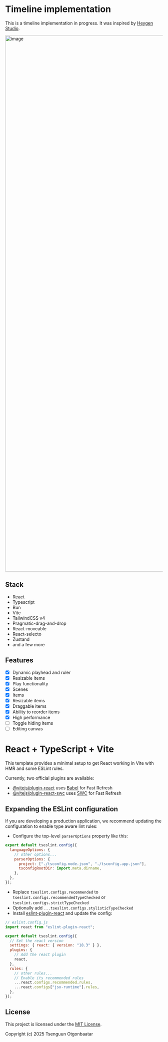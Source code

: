 # Timeline implementation

This is a timeline implementation in progress. It was inspired by [Heygen Studio](https://app.heygen.com).

<img width="1715" alt="image" src="https://github.com/user-attachments/assets/4298c2a5-788f-4411-9b2e-3a7f26257a3d" />

## Stack

- React
- Typescript
- Bun
- Vite
- TailwindCSS v4
- Pragmatic-drag-and-drop
- React-moveable
- React-selecto
- Zustand
- and a few more

## Features

- [x] Dynamic playhead and ruler
- [x] Resizable items
- [x] Play functionality
- [x] Scenes
- [x] Items
- [x] Resizable items
- [x] Draggable items
- [x] Ability to reorder items
- [x] High performance
- [ ] Toggle hiding items
- [ ] Editing canvas

# React + TypeScript + Vite

This template provides a minimal setup to get React working in Vite with HMR and some ESLint rules.

Currently, two official plugins are available:

- [@vitejs/plugin-react](https://github.com/vitejs/vite-plugin-react/blob/main/packages/plugin-react/README.md) uses [Babel](https://babeljs.io/) for Fast Refresh
- [@vitejs/plugin-react-swc](https://github.com/vitejs/vite-plugin-react-swc) uses [SWC](https://swc.rs/) for Fast Refresh

## Expanding the ESLint configuration

If you are developing a production application, we recommend updating the configuration to enable type aware lint rules:

- Configure the top-level `parserOptions` property like this:

```js
export default tseslint.config({
  languageOptions: {
    // other options...
    parserOptions: {
      project: ["./tsconfig.node.json", "./tsconfig.app.json"],
      tsconfigRootDir: import.meta.dirname,
    },
  },
});
```

- Replace `tseslint.configs.recommended` to `tseslint.configs.recommendedTypeChecked` or `tseslint.configs.strictTypeChecked`
- Optionally add `...tseslint.configs.stylisticTypeChecked`
- Install [eslint-plugin-react](https://github.com/jsx-eslint/eslint-plugin-react) and update the config:

```js
// eslint.config.js
import react from "eslint-plugin-react";

export default tseslint.config({
  // Set the react version
  settings: { react: { version: "18.3" } },
  plugins: {
    // Add the react plugin
    react,
  },
  rules: {
    // other rules...
    // Enable its recommended rules
    ...react.configs.recommended.rules,
    ...react.configs["jsx-runtime"].rules,
  },
});
```

## License

This project is licensed under the [MIT License](LICENSE).

Copyright (c) 2025 Tsenguun Otgonbaatar
